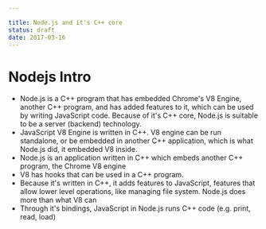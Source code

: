 ```yaml
---

title: Node.js and it's C++ core
status: draft
date: 2017-03-16
---
```


# Nodejs Intro

- Node.js is a C++ program that has embedded Chrome's V8 Engine, another C++ program, and has added features to it, which can be used by writing JavaScript code. Because of it's C++ core, Node.js is suitable to be a server (backend) technology.
- JavaScript V8 Engine is written in C++. V8 engine can be run standalone, or be embedded in another C++ application, which is what Node.js did, it embedded V8 inside.
- Node.js is an application written in C++ which embeds another C++ program, the Chrome V8 engine
- V8 has hooks that can be used in a C++ program. 
- Because it's written in C++, it adds features to JavaScript, features that allow lower level operations, like managing file system. Node.js does more than what V8 can
- Through it's bindings, JavaScript in Node.js runs C++ code (e.g. print, read, load)
